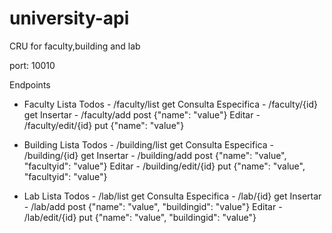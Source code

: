 # university-api
 CRU for faculty,building and lab

port: 10010

Endpoints

- Faculty
    Lista Todos - /faculty/list get
    Consulta Especifica - /faculty/{id} get
    Insertar - /faculty/add post {"name": "value"} 
    Editar - /faculty/edit/{id} put {"name": "value"} 

- Building
    Lista Todos - /building/list get
    Consulta Especifica - /building/{id} get
    Insertar - /building/add post {"name": "value", "facultyid": "value"} 
    Editar - /building/edit/{id} put {"name": "value", "facultyid": "value"} 

- Lab
    Lista Todos - /lab/list get
    Consulta Especifica - /lab/{id} get
    Insertar - /lab/add post {"name": "value", "buildingid": "value"} 
    Editar - /lab/edit/{id} put {"name": "value", "buildingid": "value"} 

